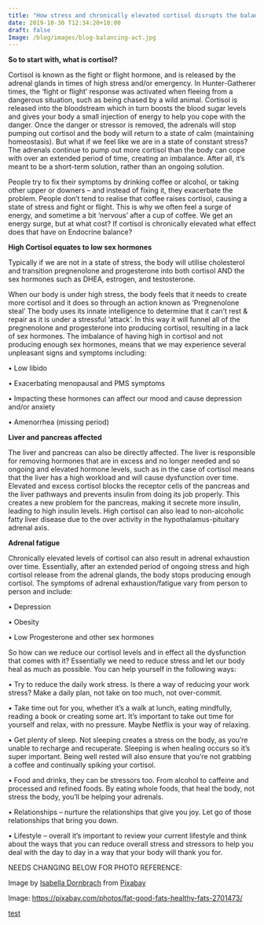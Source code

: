 ```yaml
---
title: "How stress and chronically elevated cortisol disrupts the balance of hormones in your body"
date: 2019-10-30 T12:34:20+10:00
draft: false
Image: /blog/images/blog-balancing-act.jpg
---
```



__So to start with, what is cortisol?__Cortisol is known as the fight or flight hormone, and is released by the adrenal glands in times of high stress and/or emergency.  In Hunter-Gatherer times, the ‘fight or flight’ response was activated when fleeing from a dangerous situation, such as being chased by a wild animal.  Cortisol is released into the bloodstream which in turn boosts the blood sugar levels and gives your body a small injection of energy to help you cope with the danger.  Once the danger or stressor is removed, the adrenals will stop pumping out cortisol and the body will return to a state of calm (maintaining homeostasis).  But what if we feel like we are in a state of constant stress?  The adrenals continue to pump out more cortisol than the body can cope with over an extended period of time, creating an imbalance. After all, it’s meant to be a short-term solution, rather than an ongoing solution.People try to fix their symptoms by drinking coffee or alcohol, or taking other upper or downers – and instead of fixing it, they exacerbate the problem. People don’t tend to realise that coffee raises cortisol, causing a state of stress and fight or flight. This is why we often feel a surge of energy, and sometime a bit ‘nervous’ after a cup of coffee. We get an energy surge, but at what cost?If cortisol is chronically elevated what effect does that have on Endocrine balance?__High Cortisol equates to low sex hormones__
Typically if we are not in a state of stress, the body will utilise cholesterol and transition pregnenolone and progesterone into both cortisol AND the sex hormones such as DHEA, estrogen, and testosterone.When our body is under high stress, the body feels that it needs to create more cortisol and it does so through an action known as ‘Pregnenolone steal’ The body uses its innate intelligence to determine that it can’t rest & repair as it is under a stressful ‘attack’. In this way it will funnel all of the pregnenolone and progesterone into producing cortisol, resulting in a lack of sex hormones. The imbalance of having high in cortisol and not producing enough sex hormones, means that we may experience several unpleasant signs and symptoms including:
•	Low libido
•	Exacerbating menopausal and PMS symptoms
•	Impacting these hormones can affect our mood and cause depression and/or anxiety
•	Amenorrhea (missing period)
__Liver and pancreas affected__
The liver and pancreas can also be directly affected. The liver is responsible for removing hormones that are in excess and no longer needed and so ongoing and elevated hormone levels, such as in the case of cortisol means that the liver has a high workload and will cause dysfunction over time. Elevated and excess cortisol blocks the receptor cells of the pancreas and the liver pathways and prevents insulin from doing its job properly. This creates a new problem for the pancreas, making it secrete more insulin, leading to high insulin levels. High cortisol can also lead to non-alcoholic fatty liver disease due to the over activity in the hypothalamus-pituitary adrenal axis.__Adrenal fatigue__
Chronically elevated levels of cortisol can also result in adrenal exhaustion over time. Essentially, after an extended period of ongoing stress and high cortisol release from the adrenal glands, the body stops producing enough cortisol. The symptoms of adrenal exhaustion/fatigue vary from person to person and include:
•	Depression
•	Obesity
•	Low Progesterone and other sex hormones
So how can we reduce our cortisol levels and in effect all the dysfunction that comes with it? Essentially we need to reduce stress and let our body heal as much as possible. You can help yourself in the following ways:
•	Try to reduce the daily work stress. Is there a way of reducing your work stress? Make a daily plan, not take on too much, not over-commit.
•	Take time out for you, whether it’s a walk at lunch, eating mindfully, reading a book or creating some art. It’s important to take out time for yourself and relax, with no pressure. Maybe Netflix is your way of relaxing.
•	Get plenty of sleep. Not sleeping creates a stress on the body, as you’re unable to recharge and recuperate. Sleeping is when healing occurs so it’s super important. Being well rested will also ensure that you’re not grabbing a coffee and continually spiking your cortisol.
•	Food and drinks, they can be stressors too. From alcohol to caffeine and processed and refined foods. By eating whole foods, that heal the body, not stress the body, you’ll be helping your adrenals. 
•	Relationships – nurture the relationships that give you joy. Let go of those relationships that bring you down.
•	Lifestyle – overall it’s important to review your current lifestyle and think about the ways that you can reduce overall stress and stressors to help you deal with the day to day in a way that your body will thank you for.

NEEDS CHANGING BELOW FOR PHOTO REFERENCE:

Image by <a href="https://pixabay.com/users/idornbrach-6304012/?utm_source=link-attribution&amp;utm_medium=referral&amp;utm_campaign=image&amp;utm_content=2701473">Isabella Dornbrach</a> from <a href="https://pixabay.com/?utm_source=link-attribution&amp;utm_medium=referral&amp;utm_campaign=image&amp;utm_content=2701473">Pixabay</a>

Image: https://pixabay.com/photos/fat-good-fats-healthy-fats-2701473/


[test](http://www.google.com) 
